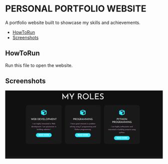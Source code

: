 # PERSONAL PORTFOLIO WEBSITE

  A portfolio website built to showcase my skills and achievements.

  - [HowToRun](#homepage)
  - [Screenshots](#images)


  ## HowToRun

  Run this file to open the website.

  ## Screenshots

  <img alt="Screenshot1" src="Screenshot 2024-06-06 142944.png">
  


  

  
